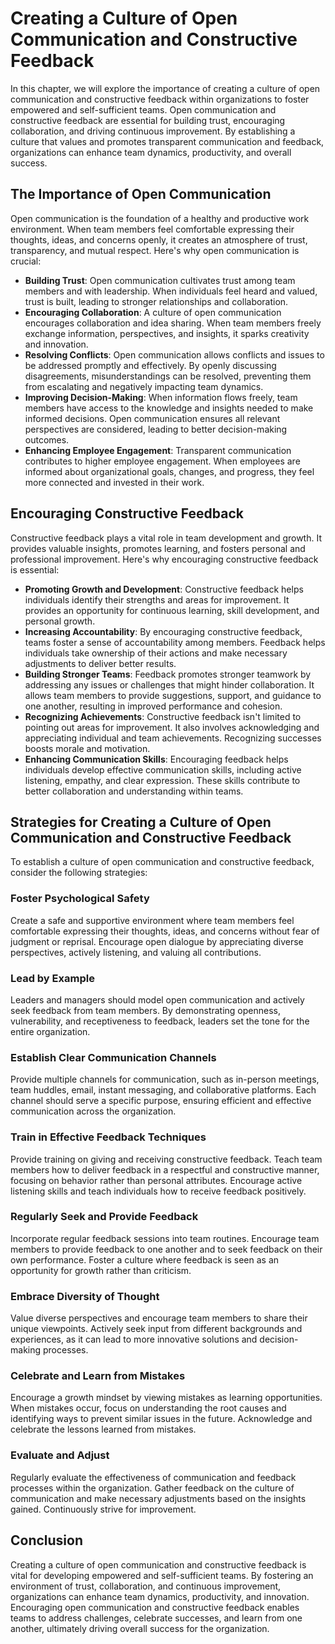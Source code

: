Creating a Culture of Open Communication and Constructive Feedback
==============================================================================

In this chapter, we will explore the importance of creating a culture of open communication and constructive feedback within organizations to foster empowered and self-sufficient teams. Open communication and constructive feedback are essential for building trust, encouraging collaboration, and driving continuous improvement. By establishing a culture that values and promotes transparent communication and feedback, organizations can enhance team dynamics, productivity, and overall success.

The Importance of Open Communication
------------------------------------

Open communication is the foundation of a healthy and productive work environment. When team members feel comfortable expressing their thoughts, ideas, and concerns openly, it creates an atmosphere of trust, transparency, and mutual respect. Here's why open communication is crucial:

* **Building Trust**: Open communication cultivates trust among team members and with leadership. When individuals feel heard and valued, trust is built, leading to stronger relationships and collaboration.
* **Encouraging Collaboration**: A culture of open communication encourages collaboration and idea sharing. When team members freely exchange information, perspectives, and insights, it sparks creativity and innovation.
* **Resolving Conflicts**: Open communication allows conflicts and issues to be addressed promptly and effectively. By openly discussing disagreements, misunderstandings can be resolved, preventing them from escalating and negatively impacting team dynamics.
* **Improving Decision-Making**: When information flows freely, team members have access to the knowledge and insights needed to make informed decisions. Open communication ensures all relevant perspectives are considered, leading to better decision-making outcomes.
* **Enhancing Employee Engagement**: Transparent communication contributes to higher employee engagement. When employees are informed about organizational goals, changes, and progress, they feel more connected and invested in their work.

Encouraging Constructive Feedback
---------------------------------

Constructive feedback plays a vital role in team development and growth. It provides valuable insights, promotes learning, and fosters personal and professional improvement. Here's why encouraging constructive feedback is essential:

* **Promoting Growth and Development**: Constructive feedback helps individuals identify their strengths and areas for improvement. It provides an opportunity for continuous learning, skill development, and personal growth.
* **Increasing Accountability**: By encouraging constructive feedback, teams foster a sense of accountability among members. Feedback helps individuals take ownership of their actions and make necessary adjustments to deliver better results.
* **Building Stronger Teams**: Feedback promotes stronger teamwork by addressing any issues or challenges that might hinder collaboration. It allows team members to provide suggestions, support, and guidance to one another, resulting in improved performance and cohesion.
* **Recognizing Achievements**: Constructive feedback isn't limited to pointing out areas for improvement. It also involves acknowledging and appreciating individual and team achievements. Recognizing successes boosts morale and motivation.
* **Enhancing Communication Skills**: Encouraging feedback helps individuals develop effective communication skills, including active listening, empathy, and clear expression. These skills contribute to better collaboration and understanding within teams.

Strategies for Creating a Culture of Open Communication and Constructive Feedback
---------------------------------------------------------------------------------

To establish a culture of open communication and constructive feedback, consider the following strategies:

### Foster Psychological Safety

Create a safe and supportive environment where team members feel comfortable expressing their thoughts, ideas, and concerns without fear of judgment or reprisal. Encourage open dialogue by appreciating diverse perspectives, actively listening, and valuing all contributions.

### Lead by Example

Leaders and managers should model open communication and actively seek feedback from team members. By demonstrating openness, vulnerability, and receptiveness to feedback, leaders set the tone for the entire organization.

### Establish Clear Communication Channels

Provide multiple channels for communication, such as in-person meetings, team huddles, email, instant messaging, and collaborative platforms. Each channel should serve a specific purpose, ensuring efficient and effective communication across the organization.

### Train in Effective Feedback Techniques

Provide training on giving and receiving constructive feedback. Teach team members how to deliver feedback in a respectful and constructive manner, focusing on behavior rather than personal attributes. Encourage active listening skills and teach individuals how to receive feedback positively.

### Regularly Seek and Provide Feedback

Incorporate regular feedback sessions into team routines. Encourage team members to provide feedback to one another and to seek feedback on their own performance. Foster a culture where feedback is seen as an opportunity for growth rather than criticism.

### Embrace Diversity of Thought

Value diverse perspectives and encourage team members to share their unique viewpoints. Actively seek input from different backgrounds and experiences, as it can lead to more innovative solutions and decision-making processes.

### Celebrate and Learn from Mistakes

Encourage a growth mindset by viewing mistakes as learning opportunities. When mistakes occur, focus on understanding the root causes and identifying ways to prevent similar issues in the future. Acknowledge and celebrate the lessons learned from mistakes.

### Evaluate and Adjust

Regularly evaluate the effectiveness of communication and feedback processes within the organization. Gather feedback on the culture of communication and make necessary adjustments based on the insights gained. Continuously strive for improvement.

Conclusion
----------

Creating a culture of open communication and constructive feedback is vital for developing empowered and self-sufficient teams. By fostering an environment of trust, collaboration, and continuous improvement, organizations can enhance team dynamics, productivity, and innovation. Encouraging open communication and constructive feedback enables teams to address challenges, celebrate successes, and learn from one another, ultimately driving overall success for the organization.
